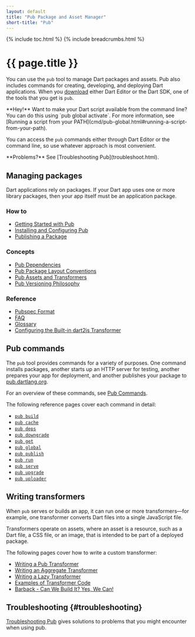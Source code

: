 ```yaml
---
layout: default
title: "Pub Package and Asset Manager"
short-title: "Pub"
---
```


{% include toc.html %}
{% include breadcrumbs.html %}

# {{ page.title }}

You can use the `pub` tool to manage Dart packages and assets.
Pub also includes commands for creating, developing, and deploying Dart
applications.
When you [download](/downloads/) either Dart Editor or
the Dart SDK, one of the tools that you get is `pub`.

<aside class="alert alert-info" markdown="1">
**Hey!**
Want to make your Dart script available from the command line? 
You can do this using `pub global activate`. For more information, see
[Running a script from your PATH](cmd/pub-global.html#running-a-script-from-your-path).
</aside>

You can access the `pub` commands either through Dart Editor or
the command line, so use whatever approach is most convenient.

<aside class="alert alert-info" markdown="1">
**Problems?**
See [Troubleshooting Pub](troubleshoot.html).
</aside>

## Managing packages

Dart applications rely on packages. If your Dart app uses one or
more library packages, then your app itself must be an
application package.

### How to

* [Getting Started with Pub](get-started.html)
* [Installing and Configuring Pub](installing.html)
* [Publishing a Package](publishing.html)

### Concepts

* [Pub Dependencies](dependencies.html)
* [Pub Package Layout Conventions](package-layout.html)
* [Pub Assets and Transformers](assets-and-transformers.html)
* [Pub Versioning Philosophy](versioning.html)

### Reference

* [Pubspec Format](pubspec.html)
* [FAQ](faq.html)
* [Glossary](glossary.html)
* [Configuring the Built-in dart2js Transformer](dart2js-transformer.html)

## Pub commands

The `pub` tool provides commands for a variety of purposes.
One command installs packages, another starts up an HTTP server for testing,
another prepares your app for deployment, and another
publishes your package to [pub.dartlang.org](https://pub.dartlang.org).

For an overview of these commands, see [Pub Commands](cmd/index.html).

The following reference pages cover each command in detail:

* [`pub build`](cmd/pub-build.html)
* [`pub cache`](cmd/pub-cache.html)
* [`pub deps`](cmd/pub-deps.html)
* [`pub downgrade`](cmd/pub-downgrade.html)
* [`pub get`](cmd/pub-get.html)
* [`pub global`](cmd/pub-global.html)
* [`pub publish`](cmd/pub-lish.html)
* [`pub run`](cmd/pub-run.html)
* [`pub serve`](cmd/pub-serve.html)
* [`pub upgrade`](cmd/pub-upgrade.html)
* [`pub uploader`](cmd/pub-uploader.html)

## Writing transformers

When `pub` serves or builds an app, it can run one or more
transformers&mdash;for example, one transformer converts Dart
files into a single JavaScript file.

Transformers operate on assets, where an asset is
a resource, such as a Dart file, a CSS file, or an
image, that is intended to be part of a deployed package.

The following pages cover how to write a custom transformer:

* [Writing a Pub Transformer](transformers/) 
* [Writing an Aggregate Transformer](transformers/aggregate.html)
* [Writing a Lazy Transformer](transformers/lazy-transformer.html)
* [Examples of Transformer Code](transformers/examples/)
* [Barback - Can We Build It? Yes, We Can!](https://docs.google.com/a/google.com/document/d/1juHkCRg-1YH6LvwhGPHgF2ihX-UQtR1fv-8aknO7t_4/edit?pli=1#)

## Troubleshooting {#troubleshooting}

[Troubleshooting Pub](troubleshoot.html) gives solutions to problems that
you might encounter when using pub.
